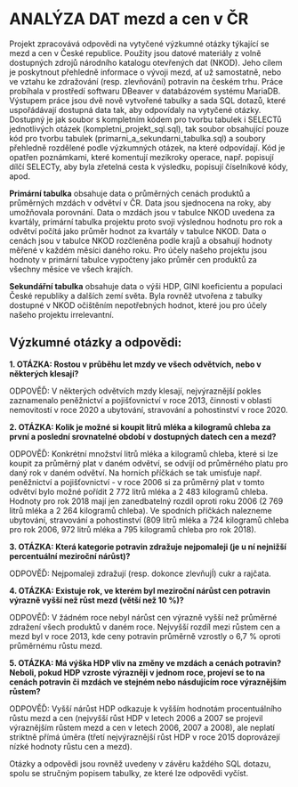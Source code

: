 # ANALÝZA DAT mezd a cen v ČR

Projekt zpracovává odpovědi na vytyčené výzkumné otázky týkající se mezd a cen v České republice. Použity jsou datové materiály z volně dostupných zdrojů národního katalogu otevřených dat (NKOD). Jeho cílem je poskytnout přehledně informace o vývoji mezd, ať už samostatně, nebo ve vztahu ke zdražování (resp. zlevňování) potravin na českém trhu. Práce probíhala v prostředí softwaru DBeaver v databázovém systému MariaDB. Výstupem práce jsou dvě nově vytvořené tabulky a sada SQL dotazů, které uspořádávají dostupná data tak, aby odpovídaly na vytyčené otázky. Dostupný je jak soubor s kompletním kódem pro tvorbu tabulek i SELECTů jednotlivých otázek (kompletni_projekt_sql.sql), tak soubor obsahující pouze kód pro tvorbu tabulek (primarni_a_sekundarni_tabulka.sql) a soubory přehledně rozdělené podle výzkumných otázek, na které odpovídají. Kód je opatřen poznámkami, které komentují mezikroky operace, např. popisují dílčí SELECTy, aby byla zřetelná cesta k výsledku, popisují číselníkové kódy, apod. 

**Primární tabulka** obsahuje data o průměrných cenách produktů a průměrných mzdách v odvětví v ČR. Data jsou sjednocena na roky, aby umožňovala porovnání. Data o mzdách jsou v tabulce NKOD uvedena za kvartály, primární tabulka projektu proto svoji výslednou hodnotu pro rok a odvětví počítá jako průměr hodnot za kvartály v tabulce NKOD. Data o cenách jsou v tabulce NKOD rozčleněna podle krajů a obsahují hodnoty měřené v každém měsíci daného roku. Pro účely našeho projektu jsou hodnoty v primární tabulce vypočteny jako průměr cen produktů za všechny měsíce ve všech krajích.

**Sekundářní tabulka** obsahuje data o výši HDP, GINI koeficientu a populaci České republiky a dalších zemí světa. Byla rovněž utvořena z tabulky dostupné v NKOD očištěním nepotřebných hodnot, které jou pro účely našeho projektu irrelevantní. 

## Výzkumné otázky a odpovědi:
 
 **1. OTÁZKA: Rostou v průběhu let mzdy ve všech odvětvích, nebo v některých klesají?**
 
 ODPOVĚĎ: V některých odvětvích mzdy klesají, nejvýraznější pokles zaznamenalo peněžnictví a pojišťovnictví v roce 2013, činnosti v oblasti nemovitostí v roce 2020 a ubytování, stravování a pohostinství v roce 2020.
   

 **2. OTÁZKA: Kolik je možné si koupit litrů mléka a kilogramů chleba za první a poslední srovnatelné období v dostupných datech cen a mezd?**
 
 ODPOVĚĎ: Konkrétní množství litrů mléka a kilogramů chleba, které si lze koupit za průměrný plat v daném odvětví, se odvíjí od průměrného platu pro daný rok v daném odvětví. Na horních příčkách se tak umisťuje např. peněžnictví a pojišťovnictví - v roce 2006 si za průměrný plat v tomto odvětví bylo možné pořídit 2 772 litrů mléka a 2 483 kilogramů chleba. Hodnoty pro rok 2018 mají jen zanedbatelný rozdíl oproti roku 2006 (2 769 litrů mléka a 2 264 kilogramů chleba). Ve spodních příčkách nalezneme ubytování, stravování a pohostinství (809 litrů mléka a 724 kilogramů chleba pro rok 2006, 972 litrů mléka a 795 kilogramů chleba pro rok 2018).
    
 **3. OTÁZKA: Která kategorie potravin zdražuje nejpomaleji (je u ní nejnižší percentuální meziroční nárůst)?**
 
 ODPOVĚĎ: Nejpomaleji zdražují (resp. dokonce zlevňujÍ) cukr a rajčata.
    
 **4. OTÁZKA: Existuje rok, ve kterém byl meziroční nárůst cen potravin výrazně vyšší než růst mezd (větší než 10 %)?**
 
 ODPOVĚĎ: V žádném roce nebyl nárůst cen výrazně vyšší než průměrné zdražení všech produktů v daném roce. Nejvyšší rozdíl mezi růstem cen a mezd byl v roce 2013, kde ceny potravin průměrně vzrostly o 6,7 % oproti průměrnému růstu mezd.
    
 **5. OTÁZKA: Má výška HDP vliv na změny ve mzdách a cenách potravin? Neboli, pokud HDP vzroste výrazněji v jednom roce, projeví se to na cenách potravin či mzdách ve stejném nebo násdujícím roce výraznějším růstem?**
 
 ODPOVĚĎ: Vyšší nárůst HDP odkazuje k vyšším hodnotám procentuálního růstu mezd a cen (nejvyšší růst HDP v letech 2006 a 2007 se projevil výraznějším růstem mezd a cen v letech 2006, 2007 a 2008), ale neplatí striktně přímá úměra (třetí nejvýraznější růst HDP v roce 2015 doprovázejí nízké hodnoty růstu cen a mezd).

Otázky a odpovědi jsou rovněž uvedeny v závěru každého SQL dotazu, spolu se stručným popisem tabulky, ze které lze odpovědi vyčíst.
